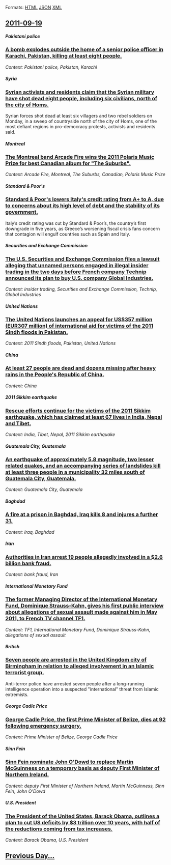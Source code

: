 
Formats: [HTML](2011/09/19/index.html)  [JSON](2011/09/19/index.json)  [XML](2011/09/19/index.xml)  

## [2011-09-19](/news/2011/09/19/index.md)

##### Pakistani police
### [A bomb explodes outside the home of a senior police officer in Karachi, Pakistan, killing at least eight people. ](/news/2011/09/19/a-bomb-explodes-outside-the-home-of-a-senior-police-officer-in-karachi-pakistan-killing-at-least-eight-people.md)
_Context: Pakistani police, Pakistan, Karachi_

##### Syria
### [Syrian activists and residents claim that the Syrian military have shot dead eight people, including six civilians, north of the city of Homs. ](/news/2011/09/19/syrian-activists-and-residents-claim-that-the-syrian-military-have-shot-dead-eight-people-including-six-civilians-north-of-the-city-of-hom.md)
Syrian forces shot dead at least six villagers and two rebel soldiers on Monday, in a sweep of countryside north of the city of Homs, one of the most defiant regions in pro-democracy protests, activists and residents said.

##### Montreal
### [The Montreal band Arcade Fire wins the 2011 Polaris Music Prize for best Canadian album for "The Suburbs". ](/news/2011/09/19/the-montreal-band-arcade-fire-wins-the-2011-polaris-music-prize-for-best-canadian-album-for-the-suburbs.md)
_Context: Arcade Fire, Montreal, The Suburbs, Canadian, Polaris Music Prize_

##### Standard & Poor's
### [Standard & Poor's lowers Italy's credit rating from A+ to A, due to concerns about its high level of debt and the stability of its government. ](/news/2011/09/19/standard-pooras-lowers-italy-s-credit-rating-from-a-to-a-due-to-concerns-about-its-high-level-of-debt-and-the-stability-of-its-governm.md)
Italy’s credit rating was cut by Standard &amp; Poor’s, the country’s first downgrade in five years, as Greece’s worsening fiscal crisis fans concern that contagion will engulf countries such as Spain and Italy.

##### Securities and Exchange Commission
### [The U.S. Securities and Exchange Commission files a lawsuit alleging that unnamed persons engaged in illegal insider trading in the two days before French company Technip announced its plan to buy U.S. company Global Industries. ](/news/2011/09/19/the-u-s-securities-and-exchange-commission-files-a-lawsuit-alleging-that-unnamed-persons-engaged-in-illegal-insider-trading-in-the-two-days.md)
_Context: insider trading, Securities and Exchange Commission, Technip, Global Industries_

##### United Nations
### [The United Nations launches an appeal for US$357 million (EUR307 million) of international aid for victims of the 2011 Sindh floods in Pakistan. ](/news/2011/09/19/the-united-nations-launches-an-appeal-for-us-357-million-a-307-million-of-international-aid-for-victims-of-the-2011-sindh-floods-in-pakis.md)
_Context: 2011 Sindh floods, Pakistan, United Nations_

##### China
### [At least 27 people are dead and dozens missing after heavy rains in the People's Republic of China. ](/news/2011/09/19/at-least-27-people-are-dead-and-dozens-missing-after-heavy-rains-in-the-people-s-republic-of-china.md)
_Context: China_

##### 2011 Sikkim earthquake
### [Rescue efforts continue for the victims of the 2011 Sikkim earthquake, which has claimed at least 67 lives in India, Nepal and Tibet. ](/news/2011/09/19/rescue-efforts-continue-for-the-victims-of-the-2011-sikkim-earthquake-which-has-claimed-at-least-67-lives-in-india-nepal-and-tibet.md)
_Context: India, Tibet, Nepal, 2011 Sikkim earthquake_

##### Guatemala City, Guatemala
### [An earthquake of approximately 5.8 magnitude, two lesser related quakes, and an accompanying series of landslides kill at least three people in a municipality 32 miles south of Guatemala City, Guatemala. ](/news/2011/09/19/an-earthquake-of-approximately-5-8-magnitude-two-lesser-related-quakes-and-an-accompanying-series-of-landslides-kill-at-least-three-people.md)
_Context: Guatemala City, Guatemala_

##### Baghdad
### [A fire at a prison in Baghdad, Iraq kills 8 and injures a further 31. ](/news/2011/09/19/a-fire-at-a-prison-in-baghdad-iraq-kills-8-and-injures-a-further-31.md)
_Context: Iraq, Baghdad_

##### Iran
### [Authorities in Iran arrest 19 people allegedly involved in a $2.6 billion bank fraud. ](/news/2011/09/19/authorities-in-iran-arrest-19-people-allegedly-involved-in-a-2-6-billion-bank-fraud.md)
_Context: bank fraud, Iran_

##### International Monetary Fund
### [The former Managing Director of the International Monetary Fund, Dominique Strauss-Kahn, gives his first public interview about allegations of sexual assault made against him in May 2011, to French TV channel TF1. ](/news/2011/09/19/the-former-managing-director-of-the-international-monetary-fund-dominique-strauss-kahn-gives-his-first-public-interview-about-allegations.md)
_Context: TF1, International Monetary Fund, Dominique Strauss-Kahn, allegations of sexual assault_

##### British
### [Seven people are arrested in the United Kingdom city of Birmingham in relation to alleged involvement in an Islamic terrorist group. ](/news/2011/09/19/seven-people-are-arrested-in-the-united-kingdom-city-of-birmingham-in-relation-to-alleged-involvement-in-an-islamic-terrorist-group.md)
Anti-terror police have arrested seven people after a long-running intelligence operation into a suspected &quot;international&quot; threat from Islamic extremists.

##### George Cadle Price
### [George Cadle Price, the first Prime Minister of Belize, dies at 92 following emergency surgery. ](/news/2011/09/19/george-cadle-price-the-first-prime-minister-of-belize-dies-at-92-following-emergency-surgery.md)
_Context: Prime Minister of Belize, George Cadle Price_

##### Sinn Fein
### [Sinn Fein nominate John O'Dowd to replace Martin McGuinness on a temporary basis as deputy First Minister of Northern Ireland. ](/news/2011/09/19/sinn-fa-c-in-nominate-john-o-dowd-to-replace-martin-mcguinness-on-a-temporary-basis-as-deputy-first-minister-of-northern-ireland.md)
_Context: deputy First Minister of Northern Ireland, Martin McGuinness, Sinn Fein, John O'Dowd_

##### U.S. President
### [The President of the United States, Barack Obama, outlines a plan to cut US deficits by $3 trillion over 10 years, with half of the reductions coming from tax increases. ](/news/2011/09/19/the-president-of-the-united-states-barack-obama-outlines-a-plan-to-cut-us-deficits-by-3-trillion-over-10-years-with-half-of-the-reductio.md)
_Context: Barack Obama, U.S. President_

## [Previous Day...](/news/2011/09/18/index.md)

